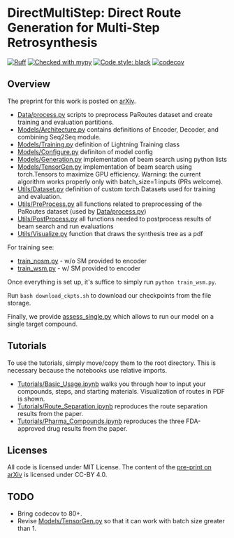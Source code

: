 # DirectMultiStep: Direct Route Generation for Multi-Step Retrosynthesis

[![Ruff](https://img.shields.io/endpoint?url=https://raw.githubusercontent.com/astral-sh/ruff/main/assets/badge/v2.json)](https://github.com/astral-sh/ruff)
[![Checked with mypy](https://www.mypy-lang.org/static/mypy_badge.svg)](https://mypy-lang.org/)
[![Code style: black](https://img.shields.io/badge/code%20style-black-000000.svg)](https://github.com/psf/black)
[![codecov](https://codecov.io/gh/batistagroup/DirectMultiStep/graph/badge.svg?token=2G1x86tsjc)](https://codecov.io/gh/batistagroup/DirectMultiStep)

## Overview

The preprint for this work is posted on [arXiv](https://arxiv.org/abs/2405.13983).

- [Data/process.py](/Data/process.py) scripts to preprocess PaRoutes dataset and create training and evaluation partitions.
- [Models/Architecture.py](/DirectMultiStep/Models/Architecture.py) contains definitions of Encoder, Decoder, and combining Seq2Seq module.
- [Models/Training.py](/DirectMultiStep/Models/Training.py) definition of Lightning Training class
- [Models/Configure.py](/DirectMultiStep/Models/Configure.py) definiton of model config
- [Models/Generation.py](/DirectMultiStep/Models/Generation.py) implementation of beam search using python lists
- [Models/TensorGen.py](/DirectMultiStep/Models/TensorGen.py) implementation of beam search using torch.Tensors to maximize GPU efficiency. Warning: the current algorithm works properly only with batch_size=1 inputs (PRs welcome).
- [Utils/Dataset.py](/DirectMultiStep/Utils/Dataset.py) definition of custom torch Datasets used for training and evaluation.
- [Utils/PreProcess.py](/DirectMultiStep/Utils/PreProcess.py) all functions related to preprocessing of the PaRoutes dataset (used by [Data/process.py](/Data/process.py))
- [Utils/PostProcess.py](/DirectMultiStep/Utils/PostProcess.py) all functions needed to postprocess results of beam search and run evaluations
- [Utils/Visualize.py](/DirectMultiStep/Utils/Visualize.py) function that draws the synthesis tree as a pdf

For training see:

- [train_nosm.py](/DirectMultiStep/train_nosm.py) - w/o SM provided to encoder
- [train_wsm.py](/DirectMultiStep/train_wsm.py) - w/ SM provided to encoder

Once everything is set up, it's suffice to simply run `python train_wsm.py`.

Run `bash download_ckpts.sh` to download our checkpoints from the file storage.

Finally, we provide [assess_single.py](/assess_single.py) which allows to run our model on a single target compound.

## Tutorials

To use the tutorials, simply move/copy them to the root directory. This is necessary because the notebooks use relative imports.

- [Tutorials/Basic_Usage.ipynb](/Tutorials/Basic_Usage.ipynb) walks you through how to input your compounds, steps, and starting materials. Visualization of routes in PDF is shown.
- [Tutorials/Route_Separation.ipynb](/Tutorials/Route_Separation.ipynb) reproduces the route separation results from the paper.
- [Tutorials/Pharma_Compounds.ipynb](/Tutorials/Pharma_Compounds.ipynb) reproduces the three FDA-approved drug results from the paper.

## Licenses

All code is licensed under MIT License. The content of the [pre-print on arXiv](https://arxiv.org/abs/2405.13983) is licensed under CC-BY 4.0.

## TODO

- Bring codecov to 80+.
- Revise [Models/TensorGen.py](/DirectMultiStep/Models/TensorGen.py) so that it can work with batch size greater than 1.
